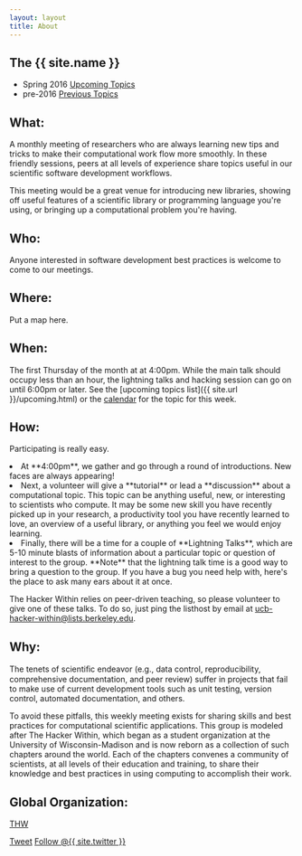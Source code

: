 ```yaml
---
layout: layout
title: About
---
```


<section class="content">

The {{ site.name }}
===================

<ul class="listing">
<li> <span>Spring 2016</span> <a href="{{ site.url }}/upcoming.html">Upcoming Topics</a></li>
<li> <span>pre-2016</span> <a href="{{ site.url }}/previous.html">Previous Topics</a></li>
</ul>

What:
-----

A monthly meeting of researchers who are always learning new tips and tricks to
make their computational work flow more smoothly. In these friendly sessions,
peers at all levels of experience share topics useful in our scientific
software development workflows.

This meeting would be a great venue for introducing new libraries, showing off
useful features of a scientific library or programming language you're using,
or bringing up a computational problem you're having.

Who:
-----

Anyone interested in software development best practices is welcome to come to
our meetings.

Where:
-----

Put a map here.

When:
-----

The first Thursday of the month at at 4:00pm. While the main talk should occupy
less than an hour, the lightning talks and hacking session can go on until
6:00pm or later. See the [upcoming topics list]({{ site.url }}/upcoming.html)
or the [calendar](http://bit.ly/1cqFKuh) for the topic for this week.


How:
-----

Participating is really easy.
<li>At **4:00pm**, we gather and go through a round of introductions.  New
  faces are always appearing!</li>
<li>Next, a volunteer will give a **tutorial** or lead a **discussion** about a
  computational topic. This topic can be anything useful, new, or interesting
  to scientists who compute. It may be some new skill you have recently picked
  up in your research, a productivity tool you have recently learned to love,
  an overview of a useful library, or anything you feel we would enjoy
  learning.</li>
<li>Finally, there will be a time for a couple of **Lightning Talks**, which
  are 5-10 minute blasts of information about a particular topic or question of
  interest to the group. **Note** that the lightning talk time is a good way
  to bring a question to the group. If you have a bug you need help with,
  here's the place to ask many ears about it at once.
</li>

The Hacker Within relies on peer-driven teaching, so please volunteer to
give one of these talks. To do so, just ping the listhost by email at
[ucb-hacker-within@lists.berkeley.edu](mailto:ucb-hacker-within@lists.berkeley.edu).


Why:
------

The tenets of scientiﬁc endeavor (e.g., data control, reproducibility,
comprehensive documentation, and peer review) suffer in projects that fail to
make use of current development tools such as unit testing, version control,
automated documentation, and others.


To avoid these pitfalls, this weekly meeting exists for sharing skills and best
practices for computational scientific applications. This group is modeled
after The Hacker Within, which  began as a student organization at the
University of Wisconsin-Madison and is now reborn as a collection of such
chapters around the world. Each of the chapters convenes a community of
scientists, at all levels of their education and training, to share their
knowledge and best practices in using computing to accomplish their work.


Global Organization:
---------------------

[THW](http://thehackerwithin.org)

<a href="http://twitter.com/share" class="twitter-share-button" data-count="none" data-via="{{ site.twitter }}">Tweet</a>
<a href="http://twitter.com/{{ site.twitter }}" class="twitter-follow-button" data-show-count="false">Follow @{{ site.twitter }}</a>
<script src="http://platform.twitter.com/widgets.js" type="text/javascript"></script>


</section>

